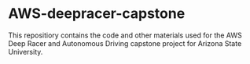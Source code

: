 # AWS-deepracer-capstone
This repositiory contains the code and other materials used for the AWS Deep Racer and Autonomous Driving capstone project for Arizona State University.

